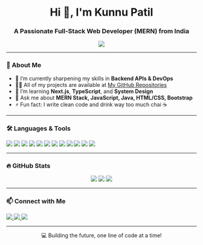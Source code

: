 <!-- Profile README for GitHub -->
<h1 align="center">Hi 👋, I'm Kunnu Patil</h1>
<h3 align="center">A Passionate Full-Stack Web Developer (MERN) from India</h3>

<p align="center">
  <img src="https://readme-typing-svg.demolab.com/?lines=Full+Stack+Web+Developer;MERN+Stack+Developer;JavaScript+Lover;Open+Source+Contributor;Always+Learning+New+Things&center=true&width=440&height=45&color=00FF99&vCenter=true&size=22" />
</p>

---

### 🚀 About Me

- 🌱 I’m currently sharpening my skills in **Backend APIs & DevOps**
- 👨‍💻 All of my projects are available at [My GitHub Repositories](https://github.com/yourusername)
- 🧠 I’m learning **Next.js**, **TypeScript**, and **System Design**
- 💬 Ask me about **MERN Stack, JavaScript, Java, HTML/CSS, Bootstrap**
- ⚡ Fun fact: I write clean code and drink way too much chai ☕

---

### 🛠️ Languages & Tools

<p align="left">
  <img src="https://img.shields.io/badge/HTML5-E34F26?style=for-the-badge&logo=html5&logoColor=white" />
  <img src="https://img.shields.io/badge/CSS3-1572B6?style=for-the-badge&logo=css3&logoColor=white" />
  <img src="https://img.shields.io/badge/Bootstrap-563D7C?style=for-the-badge&logo=bootstrap&logoColor=white" />
  <img src="https://img.shields.io/badge/JavaScript-F7DF1E?style=for-the-badge&logo=javascript&logoColor=black" />
  <img src="https://img.shields.io/badge/React-61DAFB?style=for-the-badge&logo=react&logoColor=black" />
  <img src="https://img.shields.io/badge/Node.js-339933?style=for-the-badge&logo=nodedotjs&logoColor=white" />
  <img src="https://img.shields.io/badge/Express.js-000000?style=for-the-badge&logo=express&logoColor=white" />
  <img src="https://img.shields.io/badge/MongoDB-4EA94B?style=for-the-badge&logo=mongodb&logoColor=white" />
  <img src="https://img.shields.io/badge/Java-ED8B00?style=for-the-badge&logo=java&logoColor=white" />
  <img src="https://img.shields.io/badge/C-00599C?style=for-the-badge&logo=c&logoColor=white" />
  <img src="https://img.shields.io/badge/Git-F05032?style=for-the-badge&logo=git&logoColor=white" />
  <img src="https://img.shields.io/badge/GitHub-100000?style=for-the-badge&logo=github&logoColor=white" />
</p>

---

### 🔥 GitHub Stats

<p align="center">
  <img src="https://github-readme-stats.vercel.app/api?username=yourusername&show_icons=true&theme=radical" />
  <img src="https://github-readme-streak-stats.herokuapp.com/?user=yourusername&theme=radical" />
  <img src="https://github-readme-stats.vercel.app/api/top-langs/?username=yourusername&layout=compact&theme=radical" />
</p>

---

### 📫 Connect with Me

<p align="left">
  <a href="[https://www.linkedin.com/in/yourlinkedin/](https://www.linkedin.com/in/kunal-patil-504a752a0?utm_source=share&utm_campaign=share_via&utm_content=profile&utm_medium=ios_app)" target="_blank">
    <img src="https://img.shields.io/badge/LinkedIn-0077B5?style=for-the-badge&logo=linkedin&logoColor=white"/>
  </a>
  <a href="mailto:patilkunnu624@gmail.com" target="_blank">
    <img src="https://img.shields.io/badge/Gmail-D14836?style=for-the-badge&logo=gmail&logoColor=white"/>
  </a>
  <a href="https://lnkd.in/gAjZzUgU" target="_blank">
    <img src="https://img.shields.io/badge/GitHub-181717?style=for-the-badge&logo=github&logoColor=white"/>
  </a>
</p>

---

<p align="center">💻 Building the future, one line of code at a time!</p>
